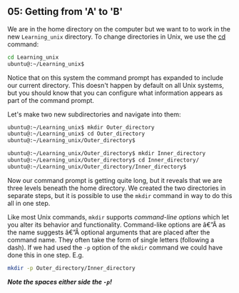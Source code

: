 ## 05: Getting from 'A' to 'B'

We are in the home directory on the computer but we want to to work in the new `Learning_unix` directory. To change directories in Unix, we use the [cd][] command:

```bash
cd Learning_unix
ubuntu@:~/Learning_unix$
```

Notice that on this system the command prompt has expanded to include our current directory. This doesn't happen by default on all Unix systems, but you should know that you can configure what information appears as part of the command prompt.

Let's make two new subdirectories and navigate into them:

```bash
ubuntu@:~/Learning_unix$ mkdir Outer_directory
ubuntu@:~/Learning_unix$ cd Outer_directory
ubuntu@:~/Learning_unix/Outer_directory$

ubuntu@:~/Learning_unix/Outer_directory$ mkdir Inner_directory
ubuntu@:~/Learning_unix/Outer_directory$ cd Inner_directory/
ubuntu@:~/Learning_unix/Outer_directory/Inner_directory$
```

Now our command prompt is getting quite long, but it reveals that we are three levels beneath the home directory. We created the two directories in separate steps, but it is possible to use the `mkdir` command in way to do this all in one step.

Like most Unix commands, `mkdir` supports *command-line options* which let you alter its behavior and functionality. Command-like options are â€”Â as the name suggests â€”Â optional arguments that are placed after the command name. They often take the form of single letters (following a dash). If we had used the `-p` option of the `mkdir` command we could have done this in one step. E.g.

```bash
mkdir -p Outer_directory/Inner_directory
```

***Note the spaces either side the `-p`!***

[cd]: http://en.wikipedia.org/wiki/Cd_(command)
